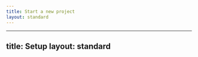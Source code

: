 ```yaml
---
title: Start a new project
layout: standard
---
```


---
title: Setup
layout: standard
---

<script type="text/javascript">
  window.location.href = "/docs/getting-started/your-first-fable-project.html";
</script>
